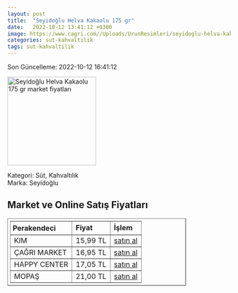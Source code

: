 ```yaml
---
layout: post
title:  "Seyidoğlu Helva Kakaolu 175 gr"
date:   2022-10-12 13:41:12 +0300
image: https://www.cagri.com//Uploads/UrunResimleri/seyidoglu-helva-kakaolu-175-gr-76b6.jpg
categories: sut-kahvaltilik
tags: sut-kahvaltilik
---
```


Son Güncelleme: 2022-10-12 16:41:12

<img src="https://www.cagri.com//Uploads/UrunResimleri/seyidoglu-helva-kakaolu-175-gr-76b6.jpg" width="200" alt="Seyidoğlu Helva Kakaolu 175 gr market fiyatları" />

Kategori: Süt, Kahvaltılık
<br />
Marka: Seyidoğlu

<h2>Market ve Online Satış Fiyatları</h2>

<table border="1" style="padding: 5px;width:80%;">
  <tr>
    <td style="padding: 5px;"><strong>Perakendeci</strong></td>
    <td><strong>Fiyat</strong></td>
    <td><strong>İşlem</strong></td>
  </tr>
  <tr>
              <td title="Kim">KIM</td>
              <td>15,99 TL</td>
              <td><a title="Kim" target="_blank" href="https://www.kimgeldi.com/seyidoglu-helva-175-gr-kakaolu">satın al</a></td>
            </tr><tr>
              <td title="Çağrı Market">ÇAĞRI MARKET</td>
              <td>16,95 TL</td>
              <td><a title="Çağrı Market" target="_blank" href="https://www.cagri.com/seyidoglu-helva-kakaolu-175-gr">satın al</a></td>
            </tr><tr>
              <td title="Happy Center">HAPPY CENTER</td>
              <td>17,05 TL</td>
              <td><a title="Happy Center" target="_blank" href="https://www.happycenter.com.tr/Seyidoglu_175_Gr_Kakaolu_Helva">satın al</a></td>
            </tr><tr>
              <td title="Mopaş">MOPAŞ</td>
              <td>21,00 TL</td>
              <td><a title="Mopaş" target="_blank" href="https://www.mopas.com.tr/seyidoglu-kakaolu-helva-175-gr/p/201982">satın al</a></td>
            </tr>
</table>
